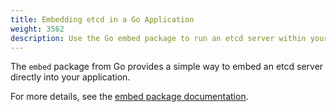 ```yaml
---
title: Embedding etcd in a Go Application
weight: 3562
description: Use the Go embed package to run an etcd server within your application
---
```


The `embed` package from Go provides a simple way to embed an etcd server directly into your application. 

For more details, see the [embed package documentation](https://pkg.go.dev/go.etcd.io/etcd/server/v3/embed).